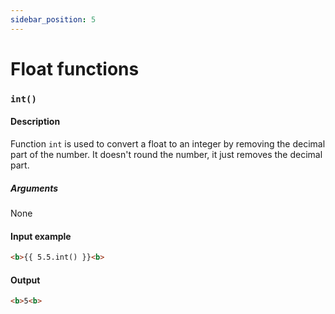 ```yaml
---
sidebar_position: 5
---
```


# Float functions

### `int()`

#### Description
Function `int` is used to convert a float to an integer by removing the decimal part of the number. It doesn't round the number, it just removes the decimal part.

##### Arguments
None

#### Input example
```html
<b>{{ 5.5.int() }}<b>
```

#### Output
```html
<b>5<b>
```